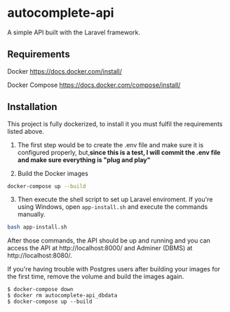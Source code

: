 # autocomplete-api

A simple API built with the Laravel framework.

## Requirements

Docker https://docs.docker.com/install/

Docker Compose https://docs.docker.com/compose/install/

## Installation

This project is fully dockerized, to install it you must fulfil the requirements listed above.

1. The first step would be to create the .env file and make sure it is configured properly, but,**since this is a test, I will commit the .env file and make sure everything is "plug and play"**

2. Build the Docker images
```bash
docker-compose up --build
```

3. Then execute the shell script to set up Laravel enviroment. If you're using Windows, open `app-install.sh` and execute the commands manually.
```bash
bash app-install.sh
```

After those commands, the API should be up and running and you can access the API at http://localhost:8000/ and Adminer (DBMS) at http://localhost:8080/.

If you're having trouble with Postgres users after building your images for the first time, remove the volume and build the images again.
```
$ docker-compose down
$ docker rm autocomplete-api_dbdata
$ docker-compose up --build
```
